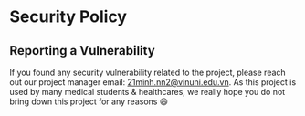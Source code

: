 # Security Policy

## Reporting a Vulnerability

If you found any security vulnerability related to the project, please reach out our project manager email: [21minh.nn2@vinuni.edu.vn](mailto:21minh.nn2@vinuni.edu.vn). As this project is used by many medical students & healthcares, we really hope you do not bring down this project for any reasons 😄
